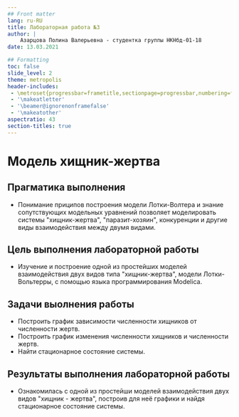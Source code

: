 ```yaml
---
## Front matter
lang: ru-RU
title: Лабораторная работа №3
author: |
	Азарцова Полина Валерьевна - студентка группы НКНбд-01-18
date: 13.03.2021

## Formatting
toc: false
slide_level: 2
theme: metropolis
header-includes: 
 - \metroset{progressbar=frametitle,sectionpage=progressbar,numbering=fraction}
 - '\makeatletter'
 - '\beamer@ignorenonframefalse'
 - '\makeatother'
aspectratio: 43
section-titles: true
---
```


# Модель хищник-жертва

## Прагматика выполнения

- Понимание приципов построения модели Лотки-Волтера и знание сопутствующих модельных уравнений позволяет моделировать системы "хищник-жертва", "паразит-хозяин", конкуренции и другие виды взаимодействия между двумя видами.

## Цель выполнения лабораторной работы

- Изучение и построение одной из простейших моделей взаимодействия двух видов типа "хищник-жертва", модели Лотки-Вольтерры, с помощью языка программирования Modelica. 

## Задачи выолнения работы

- Построить график зависимости численности хищников от численности жертв.
- Построить график изменения численности хищников и численности жертв.
- Найти стационарное состояние системы.

## Результаты выполнения лабораторной работы

- Ознакомилась с одной из простейши моделей взаимодействия двух видов "хищник - жертва", построив для неё графики и найдя стационарное состояние системы.
